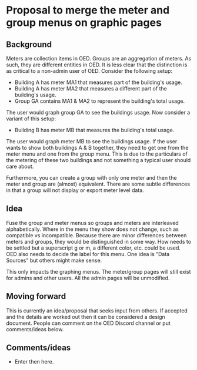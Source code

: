# Proposal to merge the meter and group menus on graphic pages

## Background

Meters are collection items in OED. Groups are an aggregation of meters. As such, they are different entities in OED. It is less clear that the distinction is as critical to a non-admin user of OED. Consider the following setup:

- Building A has meter MA1 that measures part of the building's usage.
- Building A has meter MA2 that measures a different part of the building's usage.
- Group GA contains MA1 & MA2 to represent the building's total usage.

The user would graph group GA to see the buildings usage. Now consider a variant of this setup:

- Building B has meter MB that measures the building's total usage.

The user would graph meter MB to see the buildings usage. If the user wants to show both buildings A & B together, they need to get one from the meter menu and one from the group menu. This is due to the particulars of the metering of these two buildings and not something a typical user should care about.

Furthermore, you can create a group with only one meter and then the meter and group are (almost) equivalent. There are some subtle differences in that a group will not display or export meter level data.

## Idea

Fuse the group and meter menus so groups and meters are interleaved alphabetically. Where in the menu they show does not change, such as compatible vs incompatible. Because there are minor differences between meters and groups, they would be distinguished in some way. How needs to be settled but a superscript g or m, a different color, etc. could be used. OED also needs to decide the label for this menu. One idea is "Data Sources" but others might make sense.

This only impacts the graphing menus. The meter/group pages will still exist for admins and other users. All the admin pages will be unmodified.

## Moving forward

This is currently an idea/proposal that seeks input from others. If accepted and the details are worked out then it can be considered a design document. People can comment on the OED Discord channel or put comments/ideas below.

## Comments/ideas

- Enter then here.
